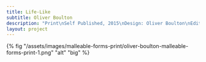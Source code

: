 ```yaml
---
title: Life-Like
subtitle: Oliver Boulton
description: "Print\nSelf Published, 2015\nDesign: Oliver Boulton\nEdition of 26\nLetterpress print, 594mm × 841mm"
layout: project
---
```


{% fig "/assets/images/malleable-forms-print/oliver-boulton-malleable-forms-print-1.png" "alt" "big" %}